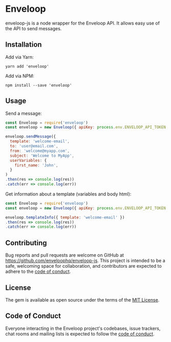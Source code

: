 # Enveloop

enveloop-js is a node wrapper for the Enveloop API. It allows easy use of the API to send messages.

## Installation

Add via Yarn:

```
yarn add 'enveloop'
```

Add via NPM:

```
npm install --save 'enveloop'
```

## Usage

Send a message:

```js
const Enveloop = require('enveloop')
const enveloop = new Enveloop({ apiKey: process.env.ENVELOOP_API_TOKEN })

enveloop.sendMessage({
  template: 'welcome-email',
  to: 'user@email.com',
  from: 'welcome@myapp.com',
  subject: 'Welcome to MyApp',
  userVariables: {
    first_name: 'John',
  }
)
.then(res => console.log(res))
.catch(err => console.log(err))
```

Get information about a template (variables and body html):

```js
const Enveloop = require('enveloop')
const enveloop = new Enveloop({ apiKey: process.env.ENVELOOP_API_TOKEN })

enveloop.templateInfo({ template: 'welcome-email' })
.then(res => console.log(res))
.catch(err => console.log(err))
```

## Contributing

Bug reports and pull requests are welcome on GitHub at https://github.com/enveloophq/enveloop-js. This project is intended to be a safe, welcoming space for collaboration, and contributors are expected to adhere to the [code of conduct](https://github.com/enveloophq/enveloop-js/blob/master/CODE_OF_CONDUCT.md).

## License

The gem is available as open source under the terms of the [MIT License](https://opensource.org/licenses/MIT).

## Code of Conduct

Everyone interacting in the Enveloop project's codebases, issue trackers, chat rooms and mailing lists is expected to follow the [code of conduct](https://github.com/enveloophq/enveloop-js/blob/master/CODE_OF_CONDUCT.md).